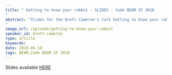 ```yaml
---
title: " Getting to know your rabbit - SLIDES - Code BEAM SF 2018
"
abstract: "Slides for the Brett Cameron's talk Getting to know your rabbit - Code BEAM SF 2018
"
image_url: /uploads/getting-to-know-your-rabbit
speaker_id: brett-cameron
type: article
keywords: 
date: 2018-04-19
tags: BEAM,Code BEAM SF 2018
---
```

Slides available <a href="http://s3.amazonaws.com/erlang-conferences-production/media/files/000/000/883/original/Brett_Cameron_-_Getting_to_know_your_rabbit.pdf?1524157740" target="_blank">HERE</a>
